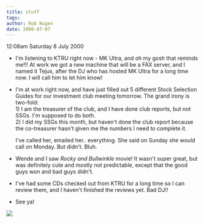 ```yaml
---
title: stuff
tags: 
author: Rob Nugen
date: 2000-07-07
---
```


<p class=date>12:08am Saturday 8 July 2000</p>

<ul>
<p><li>I'm listening to KTRU right now - MK Ultra, and
oh my gosh that reminds me!!!  At work we got a new
machine that will be a FAX server, and I named it
Tejus, after the DJ who has hosted MK Ultra for a long
time now.  I will call him to let him know!

<p><li>I'm at work right now, and have just filled out
5 different Stock Selection Guides for our investment
club meeting tomorrow.  The grand irony is two-fold:
<br>1) I am the treasurer of the club, and I have done
club reports, but not SSGs.  I'm supposed to do both.
<br>2) I did my SSGs this month, but haven't done the
club report because the co-treasurer hasn't given me
the numbers I need to complete it.

<p>I've called her, emailed her.. everything.  She
said  on Sunday she would call on Monday.  But didn't.
 Bluh.

<p><li>Wende and I saw <em>Rocky and Bullwinkle</em>
movie!  It wasn't super great, but was definitely cute
and mostly not predictable, except that the good guys
won and bad guys didn't.

<p><li>I've had some CDs checked out from KTRU for a
long time so I can review them, and I haven't finished
the reviews yet.  Bad DJ!!  

<p><li>See ya!
</ul>

<p><img src="/images/rob/wL-ROB.gif">
